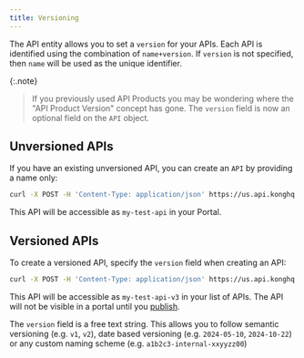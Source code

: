 ```yaml
---
title: Versioning
---
```


The API entity allows you to set a `version` for your APIs. Each API is identified using the combination of `name+version`. If `version` is not specified, then `name` will be used as the unique identifier. 

{:.note}
> If you previously used API Products you may be wondering where the "API Product Version" concept has gone. The `version` field is now an optional field on the `API` object.

## Unversioned APIs

If you have an existing unversioned API, you can create an `API` by providing a name only:

```bash
curl -X POST -H 'Content-Type: application/json' https://us.api.konghq.com/v3/apis -d '{"name": "My Test API"}'
```

This API will be accessible as `my-test-api` in your Portal.

## Versioned APIs

To create a versioned API, specify the `version` field when creating an API:

```bash
curl -X POST -H 'Content-Type: application/json' https://us.api.konghq.com/v3/apis -d '{"name": "My Test API", "version": "v3"}'
```

This API will be accessible as `my-test-api-v3` in your list of APIs. The API will not be visible in a portal until you [publish](/konnect/dev-portal/portals/publishing).

The `version` field is a free text string. This allows you to follow semantic versioning (e.g. `v1`, `v2`), date based versioning (e.g. `2024-05-10`, `2024-10-22`) or any custom naming scheme (e.g. `a1b2c3-internal-xxyyzz00`)

